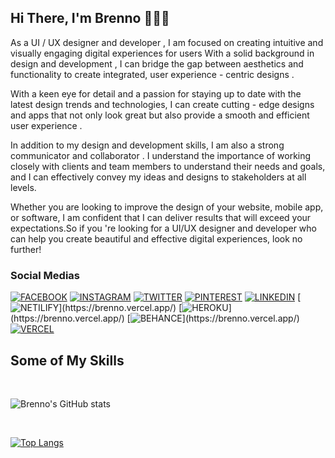 ## Hi There, I'm Brenno 👨🏻‍💻

As a UI / UX designer and developer , I am focused on creating intuitive and visually engaging digital experiences for users With a solid background in design and development , I can bridge the gap between aesthetics and functionality to create integrated, user experience - centric designs .

With a keen eye for detail and a passion for staying up to date with the latest design trends and technologies, I can create cutting - edge designs and apps that not only look great but also provide a smooth and efficient user experience .

In addition to my design and development skills, I am also a strong communicator and collaborator . I understand the importance of working closely with clients and team members to understand their needs and goals, and I can effectively convey my ideas and designs to stakeholders at all levels.

Whether you are looking to improve the design of your website, mobile app, or software, I am confident that I can deliver results that will exceed your expectations.So if you 're looking for a UI/UX designer and developer who can help you create beautiful and effective digital experiences, look no further!

### Social Medias

[![FACEBOOK](https://img.shields.io/badge/Facebook-1877F2?style=for-the-badge&logo=facebook&logoColor=white)](https://www.facebook.com/brenno.matthias/)
[![INSTAGRAM](https://img.shields.io/badge/Instagram-E4405F?style=for-the-badge&logo=instagram&logoColor=white)](https://www.instagram.com/brennouiux/)
[![TWITTER](https://img.shields.io/badge/Twitter-1DA1F2?style=for-the-badge&logo=twitter&logoColor=white)](https://twitter.com/BrennoMatthias)
[![PINTEREST](https://img.shields.io/badge/Pinterest-%23E60023.svg?&style=for-the-badge&logo=Pinterest&logoColor=white)](https://br.pinterest.com/brennouiux/)
[![LINKEDIN](https://img.shields.io/badge/LinkedIn-0077B5?style=for-the-badge&logo=linkedin&logoColor=white)](https://www.linkedin.com/in/brenno-pereira/)
[![NETILIFY]([https://img.shields.io/badge/Vercel-000000?style=for-the-badge&logo=vercel&logoColor=white](https://img.shields.io/badge/Netlify-00C7B7?style=for-the-badge&logo=netlify&logoColor=white))](https://brenno.vercel.app/)
[![HEROKU]([https://img.shields.io/badge/Vercel-000000?style=for-the-badge&logo=vercel&logoColor=white](https://img.shields.io/badge/Heroku-430098?style=for-the-badge&logo=heroku&logoColor=white))](https://brenno.vercel.app/)
[![BEHANCE]([https://img.shields.io/badge/Vercel-000000?style=for-the-badge&logo=vercel&logoColor=white](https://img.shields.io/badge/-Behance-blue?style=for-the-badge&logo=behance&logoColor=white))](https://brenno.vercel.app/)
[![VERCEL](https://img.shields.io/badge/Vercel-000000?style=for-the-badge&logo=vercel&logoColor=white)](https://brenno.vercel.app/)

## Some of My Skills

<div style="display:flex; justify-content: flex-start; flex-wrap: wrap; align-items:left; row-gap:10px">

<img src="https://img.shields.io/badge/Wordpress-21759B?style=for-the-badge&logo=wordpress&logoColor=white" alt="" />
<img src="https://img.shields.io/badge/Laravel-FF2D20?style=for-the-badge&logo=laravel&logoColor=white" alt="" />
<img src="https://img.shields.io/badge/PHP-777BB4?style=for-the-badge&logo=php&logoColor=white" alt="" />
<img src="https://img.shields.io/badge/HTML5-E34F26?style=for-the-badge&logo=html5&logoColor=white" alt="" />
<img src="https://img.shields.io/badge/CSS-239120?&style=for-the-badge&logo=css3&logoColor=white" alt="" />
<img src="https://img.shields.io/badge/Bootstrap-563D7C?style=for-the-badge&logo=bootstrap&logoColor=white" alt="" />
<img src="https://img.shields.io/badge/Sass-CC6699?style=for-the-badge&logo=sass&logoColor=white" alt="" />
<img src="https://img.shields.io/badge/Tailwind_CSS-38B2AC?style=for-the-badge&logo=tailwind-css&logoColor=white" alt="" />
<img src="https://img.shields.io/badge/JavaScript-F7DF1E?style=for-the-badge&logo=javascript&logoColor=black" alt="" />
<img src="https://img.shields.io/badge/Node.js-43853D?style=for-the-badge&logo=node.js&logoColor=white" alt="" />
<img src="https://img.shields.io/badge/React-20232A?style=for-the-badge&logo=react&logoColor=61DAFB" alt="" />
<img src="https://img.shields.io/badge/React_Router-CA4245?style=for-the-badge&logo=react-router&logoColor=white" alt="" />
<img src="https://img.shields.io/badge/jQuery-0769AD?style=for-the-badge&logo=jquery&logoColor=white" alt="" />
<img src="https://img.shields.io/badge/Vue.js-35495E?style=for-the-badge&logo=vue.js&logoColor=4FC08D" alt="" />
<img src="https://img.shields.io/badge/Angular-DD0031?style=for-the-badge&logo=angular&logoColor=white" alt="" />
<img src="https://img.shields.io/badge/TypeScript-007ACC?style=for-the-badge&logo=typescript&logoColor=white" alt="" />
<img src="https://img.shields.io/badge/Ruby-CC342D?style=for-the-badge&logo=ruby&logoColor=white" alt="" />
<img src="https://img.shields.io/badge/MySQL-00000F?style=for-the-badge&logo=mysql&logoColor=white" alt="" />
<img src="https://img.shields.io/badge/PostgreSQL-316192?style=for-the-badge&logo=postgresql&logoColor=white" alt="" />
<img src="https://img.shields.io/badge/MongoDB-4EA94B?style=for-the-badge&logo=mongodb&logoColor=white" alt="" />
<img src="https://img.shields.io/badge/MariaDB-003545?style=for-the-badge&logo=mariadb&logoColor=white" alt="" />

</div>

<br/>

![Brenno's GitHub stats](https://github-readme-stats.vercel.app/api?username=brennopereiradev&show_icons=true&theme=transparent)

<br/>

[![Top Langs](https://github-readme-stats.vercel.app/api/top-langs/?username=brennopereiradev)](https://github.com/anuraghazra/github-readme-stats)

